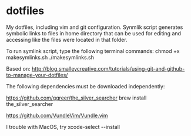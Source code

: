 # dotfiles

My dotfiles, including vim and git configuration. Synmlik script generates symbolic links to files in home directory that can be used for editing and accessing like the files were located in that folder. 

To run symlink script, type the following terminal commands:
chmod +x makesymlinks.sh
./makesymlinks.sh

Based on: http://blog.smalleycreative.com/tutorials/using-git-and-github-to-manage-your-dotfiles/


The following dependencies must be downloaded independently:

https://github.com/ggreer/the_silver_searcher
brew install the_silver_searcher

https://github.com/VundleVim/Vundle.vim


I trouble with MacOS, try xcode-select --install
